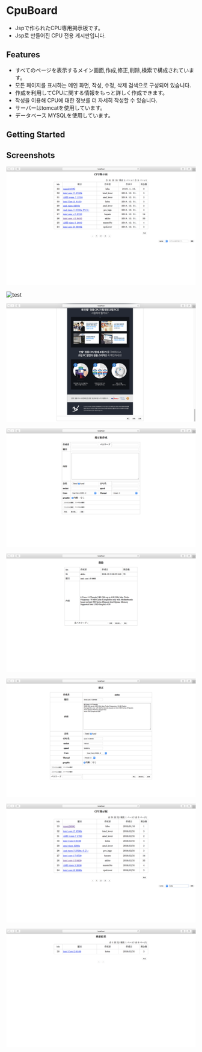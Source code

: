 # CpuBoard
* Jspで作られたCPU専用掲示板です。
* Jsp로 만들어진 CPU 전용 게시판입니다.

## Features
* すべてのページを表示するメイン画面,作成,修正,削除,検索で構成されています。
* 모든 페이지를 표시하는 메인 화면, 작성, 수정, 삭제 검색으로 구성되어 있습니다.
* 作成を利用してCPUに関する情報をもっと詳しく作成できます。
* 작성을 이용해 CPU에 대한 정보를 더 자세히 작성할 수 있습니다.
* サーバーはtomcatを使用しています。
* データベース MYSQLを使用しています。

## Getting Started


## Screenshots

![test](https://github.com/songgisung/CpuBoard/blob/master/pic/list.png)

![test](https://github.com/songgisung/CpuBoard/blob/master/pic/datail.png)

![test](https://github.com/songgisung/CpuBoard/blob/master/pic/dateil2.png)

![test](https://github.com/songgisung/CpuBoard/blob/master/pic/insert.png)

![test](https://github.com/songgisung/CpuBoard/blob/master/pic/delete.png)

![test](https://github.com/songgisung/CpuBoard/blob/master/pic/update.png)

![test](https://github.com/songgisung/CpuBoard/blob/master/pic/search1.png)

![test](https://github.com/songgisung/CpuBoard/blob/master/pic/search2.png)
